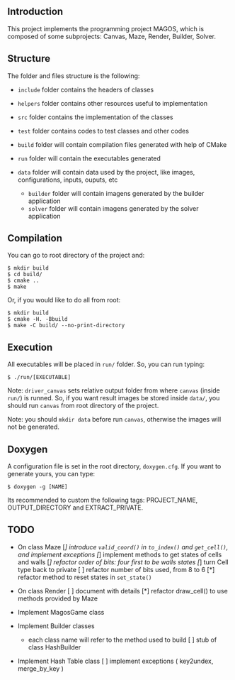 ## Introduction

This project implements the programming project MAGOS, which is composed of some subprojects:
Canvas, Maze, Render, Builder, Solver.

## Structure

The folder and files structure is the following:

* `include` folder contains the headers of classes

* `helpers` folder contains other resources useful to implementation

* `src` folder contains the implementation of the classes

* `test` folder contains codes to test classes and other codes

* `build` folder will contain compilation files generated with help of CMake

* `run` folder will contain the executables generated

* `data` folder will contain data used by the project, like images, configurations, inputs, ouputs, etc

	* `builder` folder will contain imagens generated by the builder application
	* `solver` folder will contain imagens generated by the solver application

## Compilation

You can go to root directory of the project and:

```
$ mkdir build
$ cd build/
$ cmake ..
$ make
```

Or, if you would like to do all from root:

```
$ mkdir build
$ cmake -H. -Bbuild
$ make -C build/ --no-print-directory
```

## Execution

All executables will be placed in `run/` folder. So, you can run typing:

```
$ ./run/[EXECUTABLE]
```

Note: `driver_canvas` sets relative output folder from where `canvas` (inside `run/`) is runned.
So, if you want result images be stored inside `data/`, you should run `canvas` from root directory
of the project.

Note: you should `mkdir data` before run `canvas`, otherwise the images will not be generated.

## Doxygen

A configuration file is set in the root directory, `doxygen.cfg`. If you want to generate yours, you can type:

```
$ doxygen -g [NAME]
```

Its recommended to custom the following tags: PROJECT\_NAME, OUTPUT\_DIRECTORY and EXTRACT\_PRIVATE.

## TODO

* On class Maze
	[*] introduce `valid_coord()` in `to_index()` and `get_cell()`, and implement exceptions
	[*] implement methods to get states of cells and walls
	[*] refactor order of bits: four first to be walls states
	[*] turn Cell type back to private
	[ ] refactor number of bits used, from 8 to 6
	[*] refactor method to reset states in `set_state()`

* On class Render
	[ ] document with details
	[*] refactor draw_cell() to use methods provided by Maze

* Implement MagosGame class

* Implement Builder classes
	* each class name will refer to the method used to build
	[ ] stub of class HashBuilder

* Implement Hash Table class
	[ ] implement exceptions ( key2undex, merge\_by\_key )